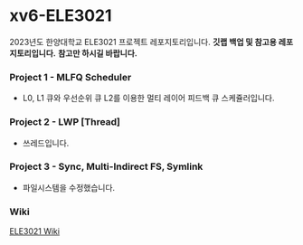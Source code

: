 # xv6-ELE3021
2023년도 한양대학교 ELE3021 프로젝트 레포지토리입니다.
**깃랩 백업 및 참고용 레포지토리입니다.**
**참고만 하시길 바랍니다.**

### Project 1 - MLFQ Scheduler
* L0, L1 큐와 우선순위 큐 L2를 이용한 멀티 레이어 피드백 큐 스케쥴러입니다.
### Project 2 - LWP [Thread]
* 쓰레드입니다.
### Project 3 - Sync, Multi-Indirect FS, Symlink
* 파일시스템을 수정했습니다.

### Wiki
[ELE3021 Wiki](https://github.com/eff3ct/xv6-ELE3021/wiki)
